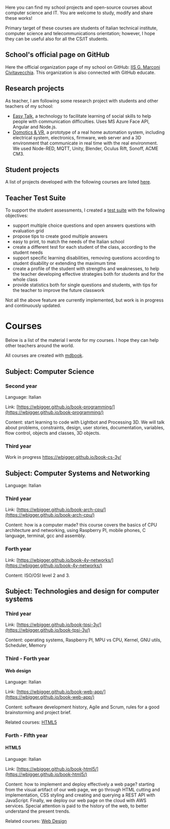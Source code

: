 Here you can find my school projects and open-source courses about computer science and IT. You are welcome to study, modify and share these works!

Primary target of these courses are students of Italian technical institute, computer science and telecommunications orientation; however, I hope they can be useful also for all the CS/IT students.

## School's official page on GitHub
Here the official organization page of my school on GitHub: [IIS G. Marconi Civitavecchia](https://github.com/marconicivitavecchia). This organization is also connected with GitHub educate.

## Research projects
As teacher, I am following some research project with students and other teachers of my school:
- [Easy Talk](https://github.com/marconicivitavecchia/easy-talk), a technology to facilitate learning of social skills to help people with communication difficulties. Uses MS Azure Face API, Angular and Node.js.
- [Domotics & VR](https://github.com/marconicivitavecchia/m4m-domotics), a prototype of a real home automation system, including electrical system, electronics, firmware, web server and a 3D environment that communicate in real time with the real environment. We used Node-RED, MQTT, Unity, Blender, Oculus Rift, Sonoff, ACME CM3. 

## Student projects
A list of projects developed with the following courses are listed [here](./orgs.md).

## Teacher Test Suite
To support the student assessments, I created a [test suite](https://github.com/wbigger/teacher-test-suite) with the following objectives:
- support multiple choice questions and open answers questions with evaluation grid
- propose tips to create good multiple answers
- easy to print, to match the needs of the Italian school
- create a different test for each student of the class, according to the student needs
- support specific learning disabilities, removing questions according to student disability or extending the maximum time
- create a profile of the student with strengths and weaknesses, to help the teacher developing effective strategies both for students and for the whole class
- provide statistics both for single questions and students, with tips for the teacher to improve the future classwork

Not all the above feature are currently implemented, but work is in progress and continuously updated.


# Courses

Below is a list of the material I wrote for my courses. I hope they can help other teachers around the world.

All courses are created with [mdbook](https://github.com/rust-lang-nursery/mdBook).

## Subject: Computer Science
### Second year
Language: Italian

Link: [https://wbigger.github.io/book-programming/](https://wbigger.github.io/book-programming/)

Content: start learning to code with Lightbot and Processing 3D. We will talk about problems, constraints, design, user stories, documentation, variables, flow control, objects and classes, 3D objects.  

### Third year
Work in progress
https://wbigger.github.io/book-cs-3y/

## Subject: Computer Systems and Networking
Language: Italian

### Third year
Link: [https://wbigger.github.io/book-arch-cpu/](https://wbigger.github.io/book-arch-cpu/)

Content: how is a computer made? this course covers the basics of CPU architecture and networking, using Raspberry PI, mobile phones, C language, terminal, gcc and assembly.

### Forth year
Link: [https://wbigger.github.io/book-4y-networks/](https://wbigger.github.io/book-4y-networks/)

Content: ISO/OSI level 2 and 3.

## Subject: Technologies and design for computer systems
### Third year

Link: [https://wbigger.github.io/book-tpsi-3y/](https://wbigger.github.io/book-tpsi-3y/)

Content: operating systems, Raspberry PI, MPU vs CPU, Kernel, GNU utils, Scheduler, Memory

### Third - Forth year
#### Web design
Language: Italian

Link: [https://wbigger.github.io/book-web-app/](https://wbigger.github.io/book-web-app/)

Content: software development history, Agile and Scrum, rules for a good brainstorming and project brief.

Related courses: [HTML5](#html5)

### Forth - Fifth year
#### HTML5
Language: Italian

Link: [https://wbigger.github.io/book-html5/](https://wbigger.github.io/book-html5/)

Content: how to implement and deploy effectively a web page? starting from the visual artifact of our web page, we go through HTML cutting and implementation, CSS styling and creating and querying a REST API with JavaScript. Finally, we deploy our web page on the cloud with AWS services. Special attention is paid to the history of the web, to better understand the present trends.

Related courses: [Web Design](#web-design)
